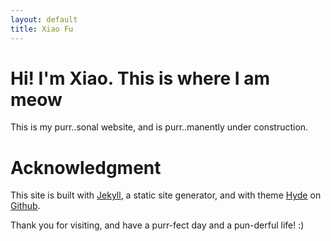 ```yaml
---
layout: default
title: Xiao Fu
---
```


# Hi! I'm Xiao. This is where I am meow

This is my purr..sonal website, and is purr..manently under construction.

# Acknowledgment

This site is built with [Jekyll][jekyll], a static site generator, and with theme [Hyde][hyde] on [Github][github].

Thank you for visiting, and have a purr-fect day and a pun-derful life! :)


[jekyll]:        http://jekyllrb.com/
[hyde]:          http://hyde.getpoole.com/
[github]:		 https://github.com/xiaomeow






